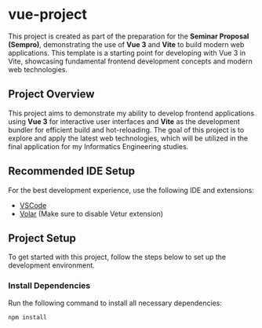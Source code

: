 # vue-project

This project is created as part of the preparation for the **Seminar Proposal (Sempro)**, demonstrating the use of **Vue 3** and **Vite** to build modern web applications. This template is a starting point for developing with Vue 3 in Vite, showcasing fundamental frontend development concepts and modern web technologies.

## Project Overview

This project aims to demonstrate my ability to develop frontend applications using **Vue 3** for interactive user interfaces and **Vite** as the development bundler for efficient build and hot-reloading. The goal of this project is to explore and apply the latest web technologies, which will be utilized in the final application for my Informatics Engineering studies.

## Recommended IDE Setup

For the best development experience, use the following IDE and extensions:

- [VSCode](https://code.visualstudio.com/)
- [Volar](https://marketplace.visualstudio.com/items?itemName=Vue.volar) (Make sure to disable Vetur extension)

## Project Setup

To get started with this project, follow the steps below to set up the development environment.

### Install Dependencies

Run the following command to install all necessary dependencies:

```sh
npm install
